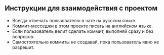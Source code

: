 
## Инструкции для взаимодействия с проектом

- Всегда отвечать пользователю в чате на русском языке.
- Коммит-месседжи в этом проекте писать на английском языке.
- Если пользователь велит сделать коммит, выполняй сразу и без вопросов.
- Самостоятельно коммиты не создавай, пока пользователь явно не разрешит.
